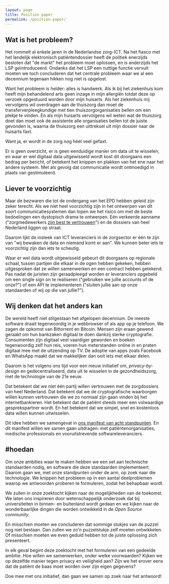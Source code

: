 ```yaml
---
layout: page
title: Position paper
permalink: /position-paper/
---
```


## Wat is het probleem?

Het rommelt al enkele jaren in de Nederlandse zorg-ICT. Na het fiasco met het landelijk elektronisch patiëntendossier heeft de politiek enerzijds besloten dat "de markt" het probleem moet oplossen, en is anderzijds het LSP geïntroduceerd. Ondanks dat het LSP een nuttige functie vervult moeten we toch concluderen dat het centrale probleem waar we al een decennium tegenaan hikken nog niet is opgelost.

Want het probleem is helder: alles is handwerk. Als ik bij het ziekenhuis kom heeft mijn behandelend arts geen inzage in mijn allergiën totdat deze op verzoek opgestuurd worden door mijn huisarts. Als het ziekenhuis mij vervolgens wil overdragen aan de thuiszorg dan moet de transferverpleegkundige met tien thuiszorgorganisaties bellen om een plekje te vinden. En als mijn huisarts vervolgens wil weten wat de thuiszorg doet dan moet ook de assistente alle organisaties bellen tot de juiste gevonden is, waarna de thuiszorg een uittreksel uit mijn dossier naar de huisarts faxt.

Want ja, er wordt in de zorg nog héél veel gefaxt.

Er is geen overzicht, er is geen eenduidige manier om data uit te wisselen, en waar er wel digitaal data uitgewisseld wordt kost dit doorgaans een bedrag per bericht, of betekent het knippen en plakken van het ene naar het andere systeem. Met als gevolg dat communicatie wordt ontmoedigd in plaats van gestimuleerd.

## Liever te voorzichtig

Maar de bezwaren die tot de ondergang van het EPD hebben geleid zijn zeker terecht. Als we niet heel voorzichtig zijn in het ontwerpen van dit soort communicatiesystemen dan lopen we het risico om met de beste bedoelingen een dystopisch drama te ontwerpen. Eén verkeerde aanname ("zorgmedewerkers [zijn best te vertrouwen](https://nos.nl/artikel/2225867-tientallen-onbevoegden-bekeken-medisch-dossier-barbie.html)") en de dossiers van heel Nederland liggen op straat.

Daarom lijkt de insteek van ICT leveranciers in de zorgsector er één te zijn van "wij bewaken de data en niemand komt er aan". We kunnen beter iets te voorzichtig zijn dan iets te scheutig.

Waar er wel data wordt uitgewisseld gebeurt dit doorgaans op regionale schaal, tussen partijen die elkaar in de ogen hebben gekeken, hebben uitgesproken dat ze willen samenwerken en een contract hebben getekend. Pas nadat de juristen zijn geraadpleegd worden er leveranciers opgebeld om een single sign on te realiseren ("gebruiken we jullie accounts of de onze?") of een API te implementeren ("sluiten jullie aan op onze standaarden of wij op die van jullie?").

## Wij denken dat het anders kan

De wereld heeft niet stilgestaan het afgelopen decennium. De meeste software draait tegenwoordig in je webbrowser of als app op je telefoon. We zagen de opkomst van Bittorrent en Bitcoin. Mensen zijn eraan gewend geraakt om hun bankzaken digitaal te doen dankzij sterke cryptografie. Consumenten zijn digitaal veel vaardiger geworden en boeken tegenwoordig zelf hun reis, voeren hun meterstanden online in en praten digitaal mee met de uitzending op TV. De adoptie van apps zoals Facebook en WhatsApp maakt dat we makkelijker dan ooit iets met elkaar delen.

Daarom is het volgens ons tijd voor een nieuw initiatief om, _privacy-by-design_ en gedecentraliseerd, data uit te wisselen in de gezondheidszorg, met de technologie van de 21e eeuw.

Dat betekent dat we niet één partij willen vertrouwen met de zorgdossiers van heel Nederland. Dat betekent dat we de cryptografische waarborgen willen kunnen vertrouwen die we zo normaal zijn gaan vinden bij het internetbankieren. Het betekent dat de patiënt steeds meer een volwaardige gesprekspartner wordt. En het betekent dat we simpel, snel en kostenloos data willen kunnen uitwisselen.

Dit idee hebben we samengevat in [ons manifest van acht standpunten](/manifest). En dit manifest willen we samen gaan uitdragen: met patiëntenorganisaties, medische professionals en vooruitstrevende softwareleveranciers.

## #hoedan

Om onze ambities waar te maken hebben we een set aan technische standaarden nodig, en software die deze standaarden implementeert. Daarom gaan we, met onze standpunten onder de arm, op zoek naar die technologie. We knippen het probleem op in een aantal deelproblemen waarop we antwoorden proberen te formuleren, zodat het behapbaar wordt.

We zullen in onze zoektocht kijken naar de mogelijkheden van de toekomst. We laten ons inspireren door wetenschappelijk onderzoek dat bij universiteiten in binnen- en buitenland wordt gedaan en we kijken naar de wonderbaarlijke dingen die worden ontwikkeld in de _Open Source community_.

En misschien moeten we concluderen dat sommige stukjes van de puzzel nog niet bestaan. Dan zullen we zo'n puzzelstukje zelf moeten ontwikkelen. Of misschien moeten we even geduld hebben tot de juiste oplossing zich presenteert.

In elk geval begint deze zoektocht met het formuleren van een gedeelde ambitie. Hoe willen we samenwerken, onder welke voorwaarden? Kijken we op dezelfde manier tegen privacy en veiligheid aan? Zijn we het erover eens dat de patiënt de baas moet worden over zijn eigen gegevens?

Doe mee met ons initiatief, dan gaan we samen op zoek naar het antwoord!
